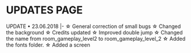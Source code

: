 # UPDATES PAGE

UPDATE • 23.06.2018
|-
☆ General correction of small bugs
☆ Changed the background
☆ Credits updated
☆ Improved double jump
☆ Changed the name from room_gameplay_level2 to room_gameplay_level_2
☆ Added the fonts folder.
☆ Added a screen

